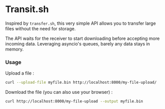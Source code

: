 # Transit.sh
Inspired by `transfer.sh`, this very simple API allows you to transfer large files without the need for storage.

The API waits for the receiver to start downloading before accepting more incoming data. Leveraging asyncio's queues, barely any data stays in memory.

### Usage
Upload a file :
```bash
curl --upload-file myfile.bin http://localhost:8000/my-file-upload/
```

Download the file (you can also use your browser) :
```bash
curl http://localhost:8000/my-file-upload --output myfile.bin
```
